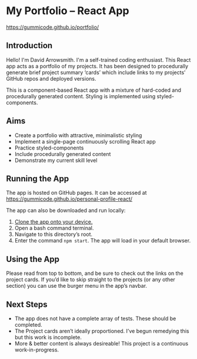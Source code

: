 # My Portfolio – React App
https://gummicode.github.io/portfolio/
## Introduction
Hello! I'm David Arrowsmith. I'm a self-trained coding enthusiast. This React app acts as a portfolio of my projects. It has been designed to procedurally generate brief project summary ‘cards’ which include links to my projects’ GitHub repos and deployed versions.

This is a component-based React app with a mixture of hard-coded and procedurally generated content. Styling is implemented using styled-components. 

## Aims
- Create a portfolio with attractive, minimalistic styling
- Implement a single-page continuously scrolling React app
- Practice styled-components
- Include procedurally generated content
- Demonstrate my current skill level

## Running the App
The app is hosted on GitHub pages. It can be accessed at https://gummicode.github.io/personal-profile-react/

The app can also be downloaded and run locally:
1. [Clone the app onto your device.](https://docs.github.com/en/enterprise/2.13/user/articles/cloning-a-repository)
2. Open a bash command terminal.
3. Navigate to this directory’s root.
4. Enter the command ```npm start```. The app will load in your default browser.

## Using the App
Please read from top to bottom, and be sure to check out the links on the project cards. If you’d like to skip straight to the projects (or any other section) you can use the burger menu in the app’s navbar. 

## Next Steps
- The app does not have a complete array of tests. These should be completed.
- The Project cards aren’t ideally proportioned. I’ve begun remedying this but this work is incomplete.
- More & better content is always desireable! This project is a continuous work-in-progress.
